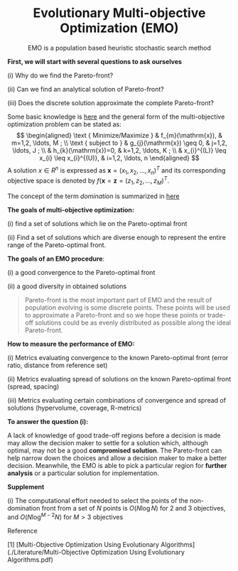 <h1 align="center">Evolutionary Multi-objective Optimization (EMO)</h1>
<div align="center">
     EMO is a population based heuristic stochastic search method  
</div>



**First, we will start with several questions to ask ourselves**

(i) Why do we find the Pareto-front?

(ii) Can we find an analytical solution of Pareto-front?

(iii) Does the discrete solution approximate the complete Pareto-front?



Some basic knowledge is [here](./Basic-Knowledge.md) and the general form of the multi-objective optimization problem can be stated as:
$$
\begin{aligned}
\text { Minimize/Maximize } & f_{m}(\mathrm{x}), & m=1,2, \ldots, M ; \\
\text { subject to } & g_{j}(\mathrm{x}) \geq 0, & j=1,2, \ldots, J ; \\
& h_{k}(\mathrm{x})=0, & k=1,2, \ldots, K ; \\
& x_{i}^{(L)} \leq x_{i} \leq x_{i}^{(U)}, & i=1,2, \ldots, n
\end{aligned}
$$
A solution $x \in R^n$ is expressed as $\mathbf{x} = (x_1, x_2, \dots, x_n)^T$ and its corresponding objective space is denoted by $f(\mathbf{x} = \mathbf{z} = (z_1, z_2, \dots, z_M)^T$. 



The concept of the term *domination* is summarized in [here](./NSGA/README.md)



**The goals of multi-objective optimization:**

(i) find a set of solutions which lie on the Pareto-optimal front

(ii) Find a set of solutions which are diverse enough to represent the entire range of the Pareto-optimal front.



**The goals of an EMO procedure**:

(i) a good convergence to the Pareto-optimal front

(ii) a good diversity in obtained solutions

> Pareto-front is the most important part of EMO and the result of population evolving is some discrete points. These points will be used to approximate a Pareto-front and so we hope these points or trade-off solutions could be as evenly distributed as possible along the ideal Pareto-front.



**How to measure the performance of EMO:**

(i) Metrics evaluating convergence to the known Pareto-optimal front (error ratio, distance from
reference set)

(ii) Metrics evaluating spread of solutions on the known Pareto-optimal front (spread, spacing)

(iii) Metrics evaluating certain combinations of convergence and spread of solutions (hypervolume, coverage, R-metrics)



**To answer the question (i):**

A lack of knowledge of good trade-off regions before a decision is made may allow the decision maker to settle for a solution which, although optimal, may not be a good **compromised solution**. The Pareto-front can help narrow down the choices and allow a decision maker to make a better decision. Meanwhile, the EMO is able to pick a particular region for **further analysis** or a particular solution for implementation.



**Supplement**

(i) The computational effort needed to select the points of the non-domination front from a set of $N$ points is $O(N \log N)$ for 2 and 3 objectives, and $O(N \log ^{M-2} N)$ for $M > 3$ objectives



Reference

[1] [Multi-Objective Optimization Using Evolutionary Algorithms](./Literature/Multi-Objective Optimization Using Evolutionary Algorithms.pdf)